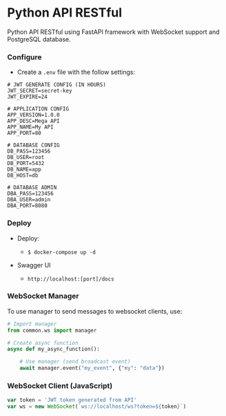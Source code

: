 # Python API RESTful

Python API RESTful using FastAPI framework with WebSocket support and PostgreSQL database.

### Configure

- Create a `.env` file with the follow settings:

```
# JWT GENERATE CONFIG (IN HOURS)
JWT_SECRET=secret-key
JWT_EXPIRE=24

# APPLICATION CONFIG
APP_VERSION=1.0.0
APP_DESC=Mega API
APP_NAME=My API
APP_PORT=80

# DATABASE CONFIG
DB_PASS=123456
DB_USER=root
DB_PORT=5432
DB_NAME=app
DB_HOST=db

# DATABASE ADMIN
DBA_PASS=123456
DBA_USER=admin
DBA_PORT=8080
```

### Deploy

- Deploy:
    - `$ docker-compose up -d`

- Swagger UI
    - `http://localhost:[port]/docs`

### WebSocket Manager

To use manager to send messages to websocket clients, use:

```python
# Import manager
from common.ws import manager

# Create async function
async def my_async_function():

    # Use manager (send broadcast event)
    await manager.event("my_event", {"my": "data"})
```

### WebSocket Client (JavaScript)

```javascript
var token = 'JWT token generated from API'
var ws = new WebSocket(`ws://localhost/ws?token=${token}`)
```